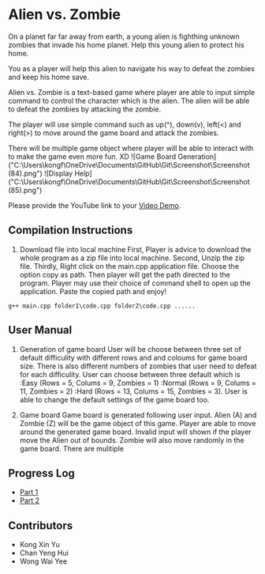 # Alien vs. Zombie

On a planet far far away from earth, a young alien is fighthing unknown zombies that invade his home planet. Help this young alien to protect his home.

You as a player will help this alien to navigate his way to defeat the zombies and keep his home save.

Alien vs. Zombie is a text-based game where player are able to input simple command to control the character which is the alien. The alien will be able to defeat the zombies by attacking the zombie.

The player will use simple command such as up(^), down(v), left(<) and right(>) to move around the game board and attack the zombies.

There will be multiple game object where player will be able to interact with to make the game even more fun. XD
![Game Board Generation]("C:\Users\kongf\OneDrive\Documents\GitHub\Git\Screenshot\Screenshot (84).png")
![Display Help]("C:\Users\kongf\OneDrive\Documents\GitHub\Git\Screenshot\Screenshot (85).png")


Please provide the YouTube link to your [Video Demo](https://youtu.be/x4x--XBjtP4).

## Compilation Instructions

1. Download file into local machine
First, Player is advice to download the whole program as a zip file into local machine.
Second, Unzip the zip file.
Thirdly, Right click on the main.cpp application file.
Choose the option copy as path. Then player will get the path directed to the program.
Player may use their choice of command shell to open up the application.
Paste the copied path and enjoy!

```
g++ main.cpp folder1\code.cpp folder2\code.cpp ......
```

## User Manual

1. Generation of game board
User will be choose between three set of default difficulity with different rows and and coloums for game board size. There is also different numbers of zombies that user need to defeat for each difficulity. 
User can choose between three default which is 
:Easy (Rows = 5, Colums = 9, Zombies = 1)
:Normal (Rows = 9, Colums = 11, Zombies = 2) 
:Hard (Rows = 13, Colums = 15, Zombies = 3). 
User is able to change the default settings of the game board too. 

2. Game board
Game board is generated following user input. Alien (A) and Zombie (Z) will be the game object of this game. Player are able to move around the generated game board. Invalid input will shown if the player move the Alien out of bounds. Zombie will also move randomly in the game board. 
There are mulitiple 



## Progress Log

- [Part 1](PART1.md)
- [Part 2](PART2.md)

## Contributors

- Kong Xin Yu
- Chan Yeng Hui
- Wong Wai Yee


